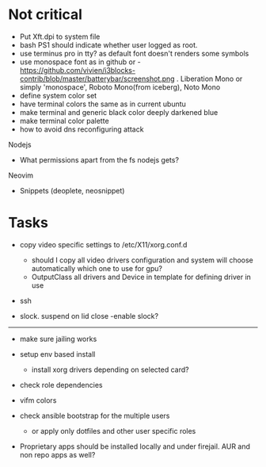 # Not critical

- Put Xft.dpi to system file
- bash PS1 should indicate whether user logged as root.
- use terminus pro in tty? as default font doesn't renders some symbols
- use monospace font as in github or - https://github.com/vivien/i3blocks-contrib/blob/master/batterybar/screenshot.png . Liberation Mono or simply 'monospace', Roboto Mono(from iceberg), Noto Mono
- define system color set
- have terminal colors the same as in current ubuntu
- make terminal and generic black color deeply darkened blue
- make terminal color palette
- how to avoid dns reconfiguring attack

Nodejs

- What permissions apart from the fs nodejs gets?

Neovim

- Snippets (deoplete, neosnippet)

# Tasks

- copy video specific settings to /etc/X11/xorg.conf.d

  - should I copy all video drivers configuration and system will choose automatically which one to use for gpu?
  - OutputClass all drivers and Device in template for defining driver in use

- ssh

- slock. suspend on lid close
  -enable slock?

---

- make sure jailing works
- setup env based install
  - install xorg drivers depending on selected card?
- check role dependencies
- vifm colors
- check ansible bootstrap for the multiple users

  - or apply only dotfiles and other user specific roles

- Proprietary apps should be installed locally and under firejail. AUR and non repo apps as well?
